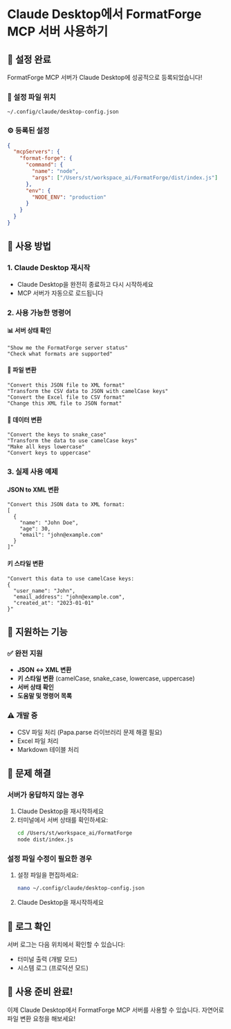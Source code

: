 # Claude Desktop에서 FormatForge MCP 서버 사용하기

## 🚀 설정 완료

FormatForge MCP 서버가 Claude Desktop에 성공적으로 등록되었습니다!

### 📁 설정 파일 위치
```
~/.config/claude/desktop-config.json
```

### ⚙️ 등록된 설정
```json
{
  "mcpServers": {
    "format-forge": {
      "command": {
        "name": "node",
        "args": ["/Users/st/workspace_ai/FormatForge/dist/index.js"]
      },
      "env": {
        "NODE_ENV": "production"
      }
    }
  }
}
```

## 🔄 사용 방법

### 1. **Claude Desktop 재시작**
- Claude Desktop을 완전히 종료하고 다시 시작하세요
- MCP 서버가 자동으로 로드됩니다

### 2. **사용 가능한 명령어**

#### 📊 서버 상태 확인
```
"Show me the FormatForge server status"
"Check what formats are supported"
```

#### 🔄 파일 변환
```
"Convert this JSON file to XML format"
"Transform the CSV data to JSON with camelCase keys"
"Convert the Excel file to CSV format"
"Change this XML file to JSON format"
```

#### 🎨 데이터 변환
```
"Convert the keys to snake_case"
"Transform the data to use camelCase keys"
"Make all keys lowercase"
"Convert keys to uppercase"
```

### 3. **실제 사용 예제**

#### JSON to XML 변환
```
"Convert this JSON data to XML format:
[
  {
    "name": "John Doe",
    "age": 30,
    "email": "john@example.com"
  }
]"
```

#### 키 스타일 변환
```
"Convert this data to use camelCase keys:
{
  "user_name": "John",
  "email_address": "john@example.com",
  "created_at": "2023-01-01"
}"
```

## 🎯 지원하는 기능

### ✅ **완전 지원**
- **JSON ↔ XML 변환**
- **키 스타일 변환** (camelCase, snake_case, lowercase, uppercase)
- **서버 상태 확인**
- **도움말 및 명령어 목록**

### ⚠️ **개발 중**
- CSV 파일 처리 (Papa.parse 라이브러리 문제 해결 필요)
- Excel 파일 처리
- Markdown 테이블 처리

## 🔧 문제 해결

### 서버가 응답하지 않는 경우
1. Claude Desktop을 재시작하세요
2. 터미널에서 서버 상태를 확인하세요:
   ```bash
   cd /Users/st/workspace_ai/FormatForge
   node dist/index.js
   ```

### 설정 파일 수정이 필요한 경우
1. 설정 파일을 편집하세요:
   ```bash
   nano ~/.config/claude/desktop-config.json
   ```
2. Claude Desktop을 재시작하세요

## 📝 로그 확인

서버 로그는 다음 위치에서 확인할 수 있습니다:
- 터미널 출력 (개발 모드)
- 시스템 로그 (프로덕션 모드)

## 🎉 사용 준비 완료!

이제 Claude Desktop에서 FormatForge MCP 서버를 사용할 수 있습니다. 
자연어로 파일 변환 요청을 해보세요!
